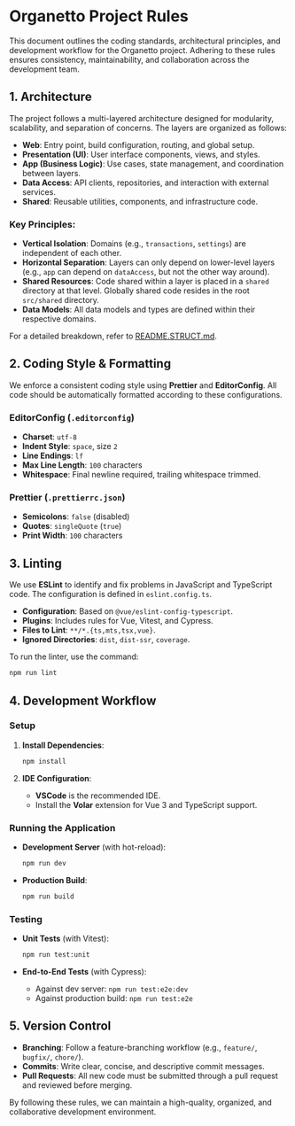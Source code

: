 # Organetto Project Rules

This document outlines the coding standards, architectural principles, and development workflow for the Organetto project. Adhering to these rules ensures consistency, maintainability, and collaboration across the development team.

## 1. Architecture

The project follows a multi-layered architecture designed for modularity, scalability, and separation of concerns. The layers are organized as follows:

- **Web**: Entry point, build configuration, routing, and global setup.
- **Presentation (UI)**: User interface components, views, and styles.
- **App (Business Logic)**: Use cases, state management, and coordination between layers.
- **Data Access**: API clients, repositories, and interaction with external services.
- **Shared**: Reusable utilities, components, and infrastructure code.

### Key Principles:

- **Vertical Isolation**: Domains (e.g., `transactions`, `settings`) are independent of each other.
- **Horizontal Separation**: Layers can only depend on lower-level layers (e.g., `app` can depend on `dataAccess`, but not the other way around).
- **Shared Resources**: Code shared within a layer is placed in a `shared` directory at that level. Globally shared code resides in the root `src/shared` directory.
- **Data Models**: All data models and types are defined within their respective domains.

For a detailed breakdown, refer to [README.STRUCT.md](README.STRUCT.md).

## 2. Coding Style & Formatting

We enforce a consistent coding style using **Prettier** and **EditorConfig**. All code should be automatically formatted according to these configurations.

### EditorConfig (`.editorconfig`)

- **Charset**: `utf-8`
- **Indent Style**: `space`, size `2`
- **Line Endings**: `lf`
- **Max Line Length**: `100` characters
- **Whitespace**: Final newline required, trailing whitespace trimmed.

### Prettier (`.prettierrc.json`)

- **Semicolons**: `false` (disabled)
- **Quotes**: `singleQuote` (`true`)
- **Print Width**: `100` characters

## 3. Linting

We use **ESLint** to identify and fix problems in JavaScript and TypeScript code. The configuration is defined in `eslint.config.ts`.

- **Configuration**: Based on `@vue/eslint-config-typescript`.
- **Plugins**: Includes rules for Vue, Vitest, and Cypress.
- **Files to Lint**: `**/*.{ts,mts,tsx,vue}`.
- **Ignored Directories**: `dist`, `dist-ssr`, `coverage`.

To run the linter, use the command:

```sh
npm run lint
```

## 4. Development Workflow

### Setup

1.  **Install Dependencies**:

    ```sh
    npm install
    ```

2.  **IDE Configuration**:
    - **VSCode** is the recommended IDE.
    - Install the **Volar** extension for Vue 3 and TypeScript support.

### Running the Application

- **Development Server** (with hot-reload):

  ```sh
  npm run dev
  ```

- **Production Build**:

  ```sh
  npm run build
  ```

### Testing

- **Unit Tests** (with Vitest):

  ```sh
  npm run test:unit
  ```

- **End-to-End Tests** (with Cypress):
  - Against dev server: `npm run test:e2e:dev`
  - Against production build: `npm run test:e2e`

## 5. Version Control

- **Branching**: Follow a feature-branching workflow (e.g., `feature/`, `bugfix/`, `chore/`).
- **Commits**: Write clear, concise, and descriptive commit messages.
- **Pull Requests**: All new code must be submitted through a pull request and reviewed before merging.

By following these rules, we can maintain a high-quality, organized, and collaborative development environment.
